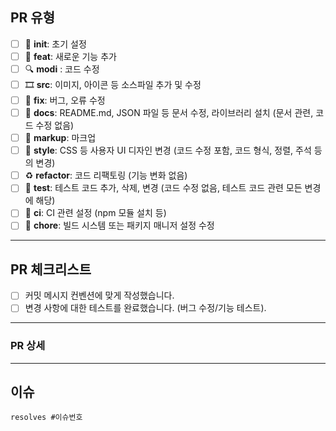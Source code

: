 ## PR 유형

- [ ] 🎉 **init**: 초기 설정
- [ ] 🎨 **feat**: 새로운 기능 추가
- [ ] 🔍 **modi** : 코드 수정
- [ ] 🎞 **src**: 이미지, 아이콘 등 소스파일 추가 및 수정
- [ ] 🐛 **fix**: 버그, 오류 수정
- [ ] 📝 **docs**: README.md, JSON 파일 등 문서 수정, 라이브러리 설치 (문서 관련, 코드 수정 없음)
- [ ] 🧩 **markup**: 마크업
- [ ] 💄 **style**: CSS 등 사용자 UI 디자인 변경 (코드 수정 포함, 코드 형식, 정렬, 주석 등의 변경)
- [ ] ♻️ **refactor**: 코드 리팩토링 (기능 변화 없음)
- [ ] 🧪 **test**: 테스트 코드 추가, 삭제, 변경 (코드 수정 없음, 테스트 코드 관련 모든 변경에 해당)
- [ ] 🐎 **ci**: CI 관련 설정 (npm 모듈 설치 등)
- [ ] 🐳 **chore**: 빌드 시스템 또는 패키지 매니저 설정 수정

---

## PR 체크리스트

- [ ] 커밋 메시지 컨벤션에 맞게 작성했습니다.
- [ ] 변경 사항에 대한 테스트를 완료했습니다. (버그 수정/기능 테스트).

---

### PR 상세

---

## 이슈

`resolves #이슈번호`
